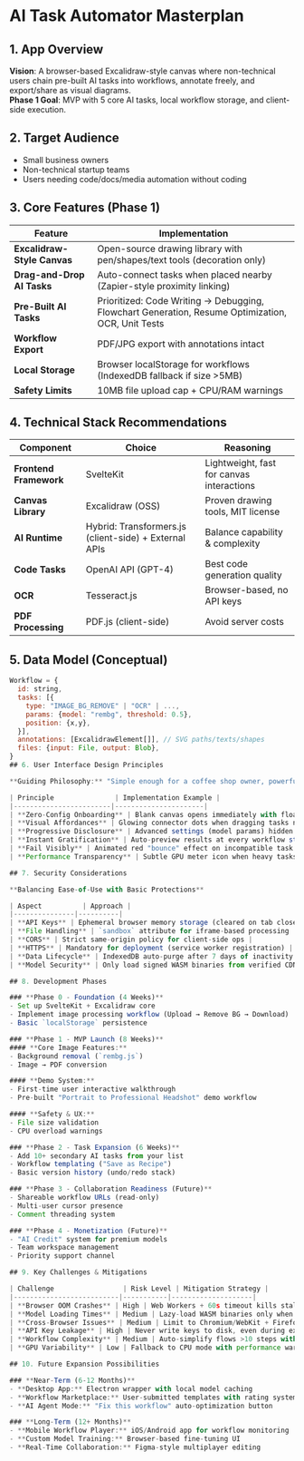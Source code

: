 
# AI Task Automator Masterplan

## 1. App Overview
**Vision**: A browser-based Excalidraw-style canvas where non-technical users chain pre-built AI tasks into workflows, annotate freely, and export/share as visual diagrams.  
**Phase 1 Goal**: MVP with 5 core AI tasks, local workflow storage, and client-side execution.

## 2. Target Audience
- Small business owners
- Non-technical startup teams
- Users needing code/docs/media automation without coding

## 3. Core Features (Phase 1)
| Feature | Implementation |
|---------|----------------|
| **Excalidraw-Style Canvas** | Open-source drawing library with pen/shapes/text tools (decoration only) |
| **Drag-and-Drop AI Tasks** | Auto-connect tasks when placed nearby (Zapier-style proximity linking) |
| **Pre-Built AI Tasks** | Prioritized: Code Writing → Debugging, Flowchart Generation, Resume Optimization, OCR, Unit Tests |
| **Workflow Export** | PDF/JPG export with annotations intact |
| **Local Storage** | Browser localStorage for workflows (IndexedDB fallback if size >5MB) |
| **Safety Limits** | 10MB file upload cap + CPU/RAM warnings |

## 4. Technical Stack Recommendations
| Component | Choice | Reasoning |
|-----------|--------|-----------|
| **Frontend Framework** | SvelteKit | Lightweight, fast for canvas interactions |
| **Canvas Library** | Excalidraw (OSS) | Proven drawing tools, MIT license |
| **AI Runtime** | Hybrid: Transformers.js (client-side) + External APIs | Balance capability & complexity |
| **Code Tasks** | OpenAI API (GPT-4) | Best code generation quality |
| **OCR** | Tesseract.js | Browser-based, no API keys |
| **PDF Processing** | PDF.js (client-side) | Avoid server costs |

## 5. Data Model (Conceptual)  
```javascript
Workflow = {
  id: string,
  tasks: [{
    type: "IMAGE_BG_REMOVE" | "OCR" | ...,
    params: {model: "rembg", threshold: 0.5},
    position: {x,y},
  }],
  annotations: [ExcalidrawElement[]], // SVG paths/texts/shapes
  files: {input: File, output: Blob},
}
## 6. User Interface Design Principles

**Guiding Philosophy:** "Simple enough for a coffee shop owner, powerful enough for a startup CTO"

| Principle               | Implementation Example |
|------------------------|----------------------|
| **Zero-Config Onboarding** | Blank canvas opens immediately with floating task palette |
| **Visual Affordances** | Glowing connector dots when dragging tasks near compatible nodes |
| **Progressive Disclosure** | Advanced settings (model params) hidden behind "⚙️" icons by default |
| **Instant Gratification** | Auto-preview results at every workflow step (e.g., cleaned OCR text) |
| **Fail Visibly** | Animated red "bounce" effect on incompatible task connections |
| **Performance Transparency** | Subtle GPU meter icon when heavy tasks run (e.g., OCR processing) |

## 7. Security Considerations

**Balancing Ease-of-Use with Basic Protections**

| Aspect          | Approach |
|---------------|----------|
| **API Keys** | Ephemeral browser memory storage (cleared on tab close) |
| **File Handling** | `sandbox` attribute for iframe-based processing |
| **CORS** | Strict same-origin policy for client-side ops |
| **HTTPS** | Mandatory for deployment (service worker registration) |
| **Data Lifecycle** | IndexedDB auto-purge after 7 days of inactivity |
| **Model Security** | Only load signed WASM binaries from verified CDNs |

## 8. Development Phases

### **Phase 0 - Foundation (4 Weeks)**
- Set up SvelteKit + Excalidraw core
- Implement image processing workflow (Upload → Remove BG → Download)
- Basic `localStorage` persistence

### **Phase 1 - MVP Launch (8 Weeks)**
#### **Core Image Features:**
- Background removal (`rembg.js`)
- Image → PDF conversion

#### **Demo System:**
- First-time user interactive walkthrough
- Pre-built "Portrait to Professional Headshot" demo workflow

#### **Safety & UX:**
- File size validation
- CPU overload warnings

### **Phase 2 - Task Expansion (6 Weeks)**
- Add 10+ secondary AI tasks from your list
- Workflow templating ("Save as Recipe")
- Basic version history (undo/redo stack)

### **Phase 3 - Collaboration Readiness (Future)**
- Shareable workflow URLs (read-only)
- Multi-user cursor presence
- Comment threading system

### **Phase 4 - Monetization (Future)**
- "AI Credit" system for premium models
- Team workspace management
- Priority support channel

## 9. Key Challenges & Mitigations

| Challenge                 | Risk Level | Mitigation Strategy |
|--------------------------|-----------|--------------------|
| **Browser OOM Crashes** | High | Web Workers + 60s timeout kills stalled tasks |
| **Model Loading Times** | Medium | Lazy-load WASM binaries only when task first used |
| **Cross-Browser Issues** | Medium | Limit to Chromium/WebKit + Firefox ESR |
| **API Key Leakage** | High | Never write keys to disk, even during exports |
| **Workflow Complexity** | Medium | Auto-simplify flows >10 steps with "sub-workflow" grouping |
| **GPU Variability** | Low | Fallback to CPU mode with performance warning |

## 10. Future Expansion Possibilities

### **Near-Term (6-12 Months)**
- **Desktop App:** Electron wrapper with local model caching
- **Workflow Marketplace:** User-submitted templates with rating system
- **AI Agent Mode:** "Fix this workflow" auto-optimization button

### **Long-Term (12+ Months)**
- **Mobile Workflow Player:** iOS/Android app for workflow monitoring
- **Custom Model Training:** Browser-based fine-tuning UI
- **Real-Time Collaboration:** Figma-style multiplayer editing


